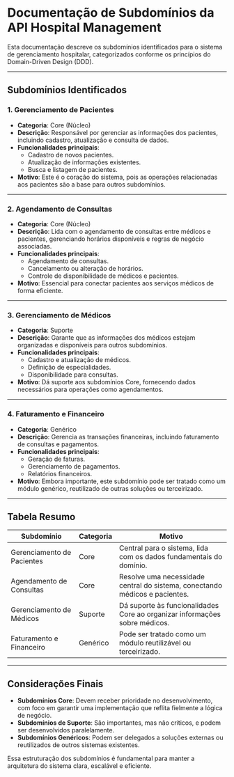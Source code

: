 # Documentação de Subdomínios da API Hospital Management

Esta documentação descreve os subdomínios identificados para o sistema de gerenciamento hospitalar, categorizados conforme os princípios do Domain-Driven Design (DDD).

---

## **Subdomínios Identificados**

### **1. Gerenciamento de Pacientes**
- **Categoria**: Core (Núcleo)
- **Descrição**: Responsável por gerenciar as informações dos pacientes, incluindo cadastro, atualização e consulta de dados.
- **Funcionalidades principais**:
  - Cadastro de novos pacientes.
  - Atualização de informações existentes.
  - Busca e listagem de pacientes.
- **Motivo**: Este é o coração do sistema, pois as operações relacionadas aos pacientes são a base para outros subdomínios.

---

### **2. Agendamento de Consultas**
- **Categoria**: Core (Núcleo)
- **Descrição**: Lida com o agendamento de consultas entre médicos e pacientes, gerenciando horários disponíveis e regras de negócio associadas.
- **Funcionalidades principais**:
  - Agendamento de consultas.
  - Cancelamento ou alteração de horários.
  - Controle de disponibilidade de médicos e pacientes.
- **Motivo**: Essencial para conectar pacientes aos serviços médicos de forma eficiente.

---

### **3. Gerenciamento de Médicos**
- **Categoria**: Suporte
- **Descrição**: Garante que as informações dos médicos estejam organizadas e disponíveis para outros subdomínios.
- **Funcionalidades principais**:
  - Cadastro e atualização de médicos.
  - Definição de especialidades.
  - Disponibilidade para consultas.
- **Motivo**: Dá suporte aos subdomínios Core, fornecendo dados necessários para operações como agendamentos.

---

### **4. Faturamento e Financeiro**
- **Categoria**: Genérico
- **Descrição**: Gerencia as transações financeiras, incluindo faturamento de consultas e pagamentos.
- **Funcionalidades principais**:
  - Geração de faturas.
  - Gerenciamento de pagamentos.
  - Relatórios financeiros.
- **Motivo**: Embora importante, este subdomínio pode ser tratado como um módulo genérico, reutilizado de outras soluções ou terceirizado.

---

## **Tabela Resumo**

| **Subdomínio**               | **Categoria** | **Motivo**                                                                 |
|-------------------------------|---------------|-----------------------------------------------------------------------------|
| Gerenciamento de Pacientes    | Core          | Central para o sistema, lida com os dados fundamentais do domínio.         |
| Agendamento de Consultas      | Core          | Resolve uma necessidade central do sistema, conectando médicos e pacientes.|
| Gerenciamento de Médicos      | Suporte       | Dá suporte às funcionalidades Core ao organizar informações sobre médicos. |
| Faturamento e Financeiro      | Genérico      | Pode ser tratado como um módulo reutilizável ou terceirizado.              |

---

## **Considerações Finais**
- **Subdomínios Core**: Devem receber prioridade no desenvolvimento, com foco em garantir uma implementação que reflita fielmente a lógica de negócio.
- **Subdomínios de Suporte**: São importantes, mas não críticos, e podem ser desenvolvidos paralelamente.
- **Subdomínios Genéricos**: Podem ser delegados a soluções externas ou reutilizados de outros sistemas existentes.

Essa estruturação dos subdomínios é fundamental para manter a arquitetura do sistema clara, escalável e eficiente.

